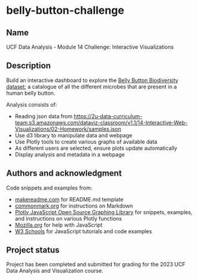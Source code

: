 # belly-button-challenge

## Name
UCF Data Analysis - Module 14 Challenge: Interactive Visualizations

## Description
Build an interactive dashboard to explore the [Belly Button Biodiversity dataset](http://robdunnlab.com/projects/belly-button-biodiversity); a catalogue of all the different microbes that are present in a human belly button.

Analysis consists of:
* Reading json data from https://2u-data-curriculum-team.s3.amazonaws.com/dataviz-classroom/v1.1/14-Interactive-Web-Visualizations/02-Homework/samples.json
* Use d3 library to manipulate data and webpage
* Use Plotly tools to create various graphs of available data
* As different users are selected, ensure plots update automatically
* Display analysis and metadata in a webpage

## Authors and acknowledgment
Code snippets and examples from:
* [makereadme.com](https://www.makeareadme.com) for README.md template
* [commonmark.org](https://commonmark.org/help) for instructions on Markdown
* [Plotly JavaScript Open Source Graphing Library](https://plotly.com/javascript) for snippets, examples, and instructions on various Plotly functions
* [Mozilla.org](https://developer.mozilla.org/en-US/docs/Web/javascript) for help with JavaScript
* [W3 Schools](https://www.w3schools.com/js/DEFAULT.asp) for JavaScript tutorials and code examples

## Project status
Project has been completed and submitted for grading for the 2023 UCF Data Analysis and Visualization course.

